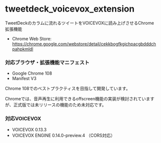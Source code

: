 # tweetdeck_voicevox_extension

TweetDeckのカラムに流れるツイートをVOICEVOXに読み上げさせるChrome拡張機能

- Chrome Web Store: <https://chrome.google.com/webstore/detail/cekkbogfkgichpacgbdddchpahpkmldl>

### 対応ブラウザ・拡張機能マニフェスト

- Google Chrome 108
- Manifest V3

Chrome 108でのベストプラクティスを目指して開発しています。

Chromeでは、音声再生に利用できるoffscreen機能の実装が検討されていますが、正式版では未リリースの機能のため未対応です。

### 対応VOICEVOX

- VOICEVOX 0.13.3
- VOICEVOX ENGINE 0.14.0-preview.4 （CORS対応）
